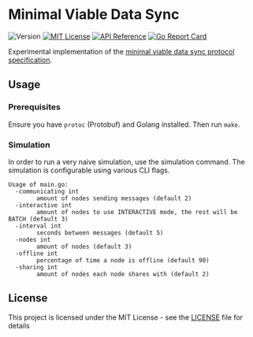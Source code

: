 # Minimal Viable Data Sync

![Version](https://img.shields.io/github/tag/vacp2p/mvds.svg)
[![MIT License](https://img.shields.io/badge/license-MIT-blue.svg)](LICENSE)
[![API Reference](
https://camo.githubusercontent.com/915b7be44ada53c290eb157634330494ebe3e30a/68747470733a2f2f676f646f632e6f72672f6769746875622e636f6d2f676f6c616e672f6764646f3f7374617475732e737667
)](https://godoc.org/github.com/vacp2p/mvds) [![Go Report Card](https://goreportcard.com/badge/github.com/vacp2p/mvds)](https://goreportcard.com/report/github.com/vacp2p/mvds)

Experimental implementation of the [minimal viable data sync protocol specification](https://github.com/vacp2p/specs/blob/master/mvds.md).

## Usage

### Prerequisites

Ensure you have `protoc` (Protobuf) and Golang installed. Then run `make`.

### Simulation

In order to run a very naive simulation, use the simulation command. The simulation is configurable using various CLI flags.

```
Usage of main.go:
  -communicating int
    	amount of nodes sending messages (default 2)
  -interactive int
    	amount of nodes to use INTERACTIVE mode, the rest will be BATCH (default 3)
  -interval int
    	seconds between messages (default 5)
  -nodes int
    	amount of nodes (default 3)
  -offline int
    	percentage of time a node is offline (default 90)
  -sharing int
    	amount of nodes each node shares with (default 2)
```

## License

This project is licensed under the MIT License - see the [LICENSE](LICENSE) file for details
